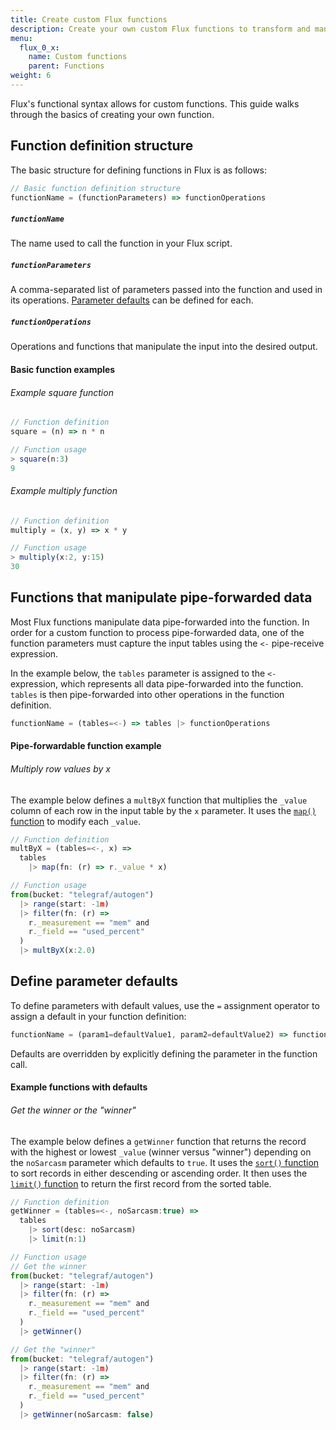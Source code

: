 ```yaml
---
title: Create custom Flux functions
description: Create your own custom Flux functions to transform and manipulate data.
menu:
  flux_0_x:
    name: Custom functions
    parent: Functions
weight: 6
---
```


Flux's functional syntax allows for custom functions.
This guide walks through the basics of creating your own function.

## Function definition structure
The basic structure for defining functions in Flux is as follows:

```js
// Basic function definition structure
functionName = (functionParameters) => functionOperations
```

##### `functionName`
The name used to call the function in your Flux script.  

##### `functionParameters`
A comma-separated list of parameters passed into the function and used in its operations.
[Parameter defaults](#define-parameter-defaults) can be defined for each.  

##### `functionOperations`
Operations and functions that manipulate the input into the desired output.

#### Basic function examples

###### Example square function
```js
// Function definition
square = (n) => n * n

// Function usage
> square(n:3)
9
```

###### Example multiply function
```js
// Function definition
multiply = (x, y) => x * y

// Function usage
> multiply(x:2, y:15)
30
```

## Functions that manipulate pipe-forwarded data
Most Flux functions manipulate data pipe-forwarded into the function.
In order for a custom function to process pipe-forwarded data, one of the function
parameters must capture the input tables using the `<-` pipe-receive expression.

In the example below, the `tables` parameter is assigned to the `<-` expression,
which represents all data pipe-forwarded into the function.
`tables` is then pipe-forwarded into other operations in the function definition.

```js
functionName = (tables=<-) => tables |> functionOperations
```

#### Pipe-forwardable function example

###### Multiply row values by x
The example below defines a `multByX` function that multiplies the `_value` column
of each row in the input table by the `x` parameter.
It uses the [`map()` function](/flux/v0.x/functions/built-in/transformations/map) to modify each `_value`.

```js
// Function definition
multByX = (tables=<-, x) =>
  tables
    |> map(fn: (r) => r._value * x)

// Function usage
from(bucket: "telegraf/autogen")
  |> range(start: -1m)
  |> filter(fn: (r) =>
    r._measurement == "mem" and
    r._field == "used_percent"
  )
  |> multByX(x:2.0)
```

## Define parameter defaults
To define parameters with default values, use the `=` assignment operator to assign
a default in your function definition:

```js
functionName = (param1=defaultValue1, param2=defaultValue2) => functionOperation
```

Defaults are overridden by explicitly defining the parameter in the function call.

#### Example functions with defaults

###### Get the winner or the "winner"
The example below defines a `getWinner` function that returns the record with the highest
or lowest `_value` (winner versus "winner") depending on the `noSarcasm` parameter which defaults to `true`.
It uses the [`sort()` function](/flux/v0.x/functions/built-in/transformations/sort) to sort records in either descending or ascending order.
It then uses the [`limit()` function](/flux/v0.x/functions/built-in/transformations/limit) to return the first record from the sorted table.

```js
// Function definition
getWinner = (tables=<-, noSarcasm:true) =>
  tables
    |> sort(desc: noSarcasm)
    |> limit(n:1)

// Function usage
// Get the winner
from(bucket: "telegraf/autogen")
  |> range(start: -1m)
  |> filter(fn: (r) =>
    r._measurement == "mem" and
    r._field == "used_percent"
  )
  |> getWinner()

// Get the "winner"
from(bucket: "telegraf/autogen")
  |> range(start: -1m)
  |> filter(fn: (r) =>
    r._measurement == "mem" and
    r._field == "used_percent"
  )
  |> getWinner(noSarcasm: false)
```
